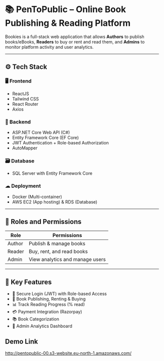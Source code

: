 # 📚 PenToPublic – Online Book Publishing & Reading Platform

Bookies is a full-stack web application that allows **Authors** to publish books/eBooks, **Readers** to buy or rent and read them, and **Admins** to monitor platform activity and user analytics.

---

## ⚙️ Tech Stack

### 🖥 Frontend
- ReactJS 
- Tailwind CSS
- React Router
- Axios

### 🔧 Backend
- ASP.NET Core Web API (C#)
- Entity Framework Core (EF Core)
- JWT Authentication + Role-based Authorization
- AutoMapper

### 🗃 Database
- SQL Server with Entity Framework Core

### ☁ Deployment
- Docker (Multi-container)
- AWS EC2 (App hosting) & RDS (Database)

---

## 👤 Roles and Permissions

| Role    | Permissions |
|---------|-------------|
| Author  | Publish & manage books |
| Reader  | Buy, rent, and read books |
| Admin   | View analytics and manage users |

---

## 📌 Key Features

- 🔐 Secure Login (JWT) with Role-based Access
- 📖 Book Publishing, Renting & Buying
- 📊 Track Reading Progress (% read)
- 💳 Payment Integration (Razorpay)
- 📚 Book Categorization
- 🧾 Admin Analytics Dashboard

## Demo Link
http://pentopublic-00.s3-website.eu-north-1.amazonaws.com/



